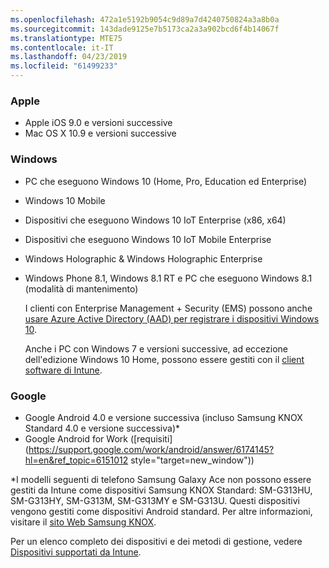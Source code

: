 ```yaml
---
ms.openlocfilehash: 472a1e5192b9054c9d89a7d4240750824a3a8b0a
ms.sourcegitcommit: 143dade9125e7b5173ca2a3a902bcd6f4b14067f
ms.translationtype: MTE75
ms.contentlocale: it-IT
ms.lasthandoff: 04/23/2019
ms.locfileid: "61499233"
---
```



### <a name="apple"></a>Apple
  - Apple iOS 9.0 e versioni successive
  - Mac OS X 10.9 e versioni successive

### <a name="windows"></a>Windows
- PC che eseguono Windows 10 (Home, Pro, Education ed Enterprise)
- Windows 10 Mobile
- Dispositivi che eseguono Windows 10 IoT Enterprise (x86, x64)
- Dispositivi che eseguono Windows 10 IoT Mobile Enterprise
- Windows Holographic &amp; Windows Holographic Enterprise
- Windows Phone 8.1, Windows 8.1 RT e PC che eseguono Windows 8.1 (modalità di mantenimento)

  I clienti con Enterprise Management + Security (EMS) possono anche [usare Azure Active Directory (AAD) per registrare i dispositivi Windows 10](/intune-classic/deploy-use/set-up-windows-device-management-with-microsoft-intune#azure-active-directory-enrollment).

  Anche i PC con Windows 7 e versioni successive, ad eccezione dell'edizione Windows 10 Home, possono essere gestiti con il [client software di Intune](/intune-classic/deploy-use/manage-windows-pcs-with-microsoft-intune).

### <a name="google"></a>Google
- Google Android 4.0 e versione successiva (incluso Samsung KNOX Standard 4.0 e versione successiva)*
- Google Android for Work ([requisiti](https://support.google.com/work/android/answer/6174145?hl=en&ref_topic=6151012 style="target=new_window"))

*I modelli seguenti di telefono Samsung Galaxy Ace non possono essere gestiti da Intune come dispositivi Samsung KNOX Standard: SM-G313HU, SM-G313HY, SM-G313M, SM-G313MY e SM-G313U. Questi dispositivi vengono gestiti come dispositivi Android standard. Per altre informazioni, visitare il [sito Web Samsung KNOX](https://www.samsungknox.com/en).

Per un elenco completo dei dispositivi e dei metodi di gestione, vedere [Dispositivi supportati da Intune](/intune/supported-devices-browsers#intune-supported-devices).

